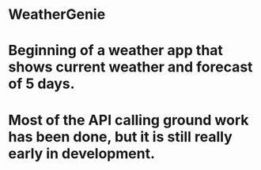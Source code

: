 # WeatherGenie

# Beginning of a weather app that shows current weather and forecast of 5 days.
# Most of the API calling ground work has been done, but it is still really early in development.
